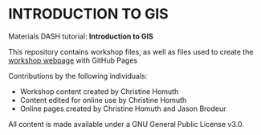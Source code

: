 # INTRODUCTION TO GIS
Materials DASH tutorial: **Introduction to GIS**  

This repository contains workshop files, as well as files used to create the [workshop webpage](https://scds.github.io/intro-gis/) with GitHub Pages   


Contributions by the following individuals: 
- Workshop content created by Christine Homuth 
- Content edited for online use by Christine Homuth 
- Online pages created by Christine Homuth and Jason Brodeur


  
All content is made available under a GNU General Public License v3.0.

